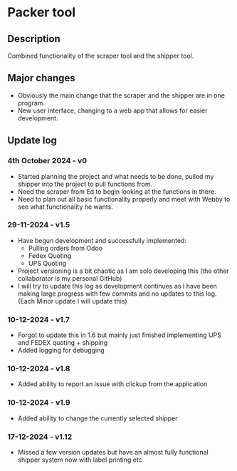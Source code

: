 # Packer tool

## Description

Combined functionality of the scraper tool and the shipper tool.

## Major changes

- Obviously the main change that the scraper and the shipper are in one program.
- New user interface, changing to a web app that allows for easier development.

## Update log

### 4th October 2024 - v0

- Started planning the project and what needs to be done, pulled my shipper into the project to pull functions from.
- Need the scraper from Ed to begin looking at the functions in there.
- Need to plan out all basic functionality properly and meet with Webby to see what functionality he wants.

### 29-11-2024 - v1.5

- Have begun development and successfully implemented:
  - Pulling orders from Odoo
  - Fedex Quoting
  - UPS Quoting
- Project versioning is a bit chaotic as I am solo developing this (the other collaborator is my personal GitHub)
- I will try to update this log as development continues as I have been making large progress with few commits and no updates to this log. (Each Minor update I will update this)

### 10-12-2024 - v1.7

- Forgot to update this in 1.6 but mainly just finished implementing UPS and FEDEX quoting + shipping
- Added logging for debugging

### 10-12-2024 - v1.8

- Added ability to report an issue with clickup from the application

### 10-12-2024 - v1.9

- Added ability to change the currently selected shipper

### 17-12-2024 - v1.12

- Missed a few version updates but have an almost fully functional shipper system now with label printing etc
